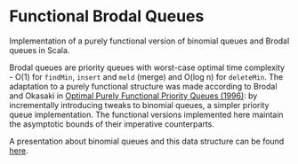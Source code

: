 
Functional Brodal Queues
====

Implementation of a purely functional version of binomial queues and Brodal queues in Scala.

Brodal queues are priority queues with worst-case optimal time complexity - O(1) for `findMin`, `insert` and `meld` (merge) and O(log n) for `deleteMin`. The adaptation to a purely functional structure was made according to Brodal and Okasaki in [Optimal Purely Functional Priority Queues (1996)](ftp://ftp.daimi.au.dk/pub/BRICS/BRICS/Reports/RS/96/37/BRICS-RS-96-37.pdf): by incrementally introducing tweaks to binomial queues, a simpler priority queue implementation. The functional versions implemented here maintain the asymptotic bounds of their imperative counterparts.

A presentation about binomial queues and this data structure can be found [here](http://prezi.com/f78h9tvmgouw/binomial-queues/).
